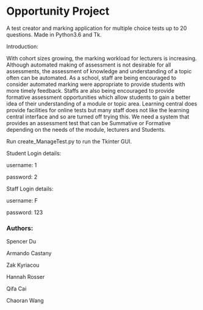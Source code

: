 # Opportunity Project

A test creator and marking application for multiple choice tests up to 20 questions.  Made in Python3.6 and Tk.

Introduction:

With cohort sizes growing, the marking workload for lecturers is increasing. Although automated making of assessment is not desirable for all assessments, the assessment of knowledge and understanding of a topic often can be automated. As a school, staff are being encouraged to consider automated marking were appropriate to provide students with more timely feedback. Staffs are also being encouraged to provide formative assessment opportunities which allow students to gain a better idea of their understanding of a module or topic area. Learning central does provide facilities for online tests but many staff does not like the learning central interface and so are turned off trying this. We need a system that provides an assessment test that can be Summative or Formative depending on the needs of the module, lecturers and Students.

Run create_ManageTest.py to run the Tkinter GUI.

Student Login details:

username: 1

password: 2

Staff Login details:

username: F

password: 123



### Authors: 
Spencer Du

Armando Castany

Zak Kyriacou

Hannah Rosser

Qifa Cai

Chaoran Wang
